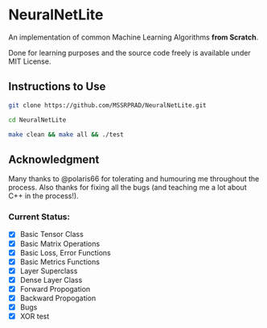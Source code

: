 # NeuralNetLite


An implementation of common Machine Learning Algorithms **from Scratch**.

Done for learning purposes and the source code freely is available under MIT License.

## Instructions to Use

```bash
git clone https://github.com/MSSRPRAD/NeuralNetLite.git

cd NeuralNetLite

make clean && make all && ./test
```

## Acknowledgment

Many thanks to @polaris66 for tolerating and humouring me throughout the process. Also thanks for fixing all the bugs (and teaching me a lot about C++ in the process!).

### Current Status:

- [x] Basic Tensor Class
- [x] Basic Matrix Operations
- [x] Basic Loss, Error Functions
- [x] Basic Metrics Functions
- [x] Layer Superclass
- [x] Dense Layer Class
- [x] Forward Propogation
- [x] Backward Propogation
- [x] Bugs
- [x] XOR test